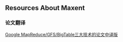 ## Resources About Maxent

### 论文翻译
[ Google MapReduce/GFS/BigTable三大技术的论文中译版](http://blog.csdn.net/myan/article/details/1726553)  
